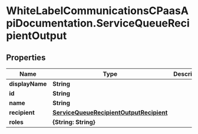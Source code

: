 # WhiteLabelCommunicationsCPaasApiDocumentation.ServiceQueueRecipientOutput

## Properties

Name | Type | Description | Notes
------------ | ------------- | ------------- | -------------
**displayName** | **String** |  | [optional] 
**id** | **String** |  | [optional] 
**name** | **String** |  | [optional] 
**recipient** | [**ServiceQueueRecipientOutputRecipient**](ServiceQueueRecipientOutputRecipient.md) |  | [optional] 
**roles** | **{String: String}** |  | [optional] 


